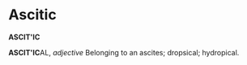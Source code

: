 # Ascitic

**ASCIT'IC**

**ASCIT'IC**AL, _adjective_ Belonging to an ascites; dropsical; hydropical.